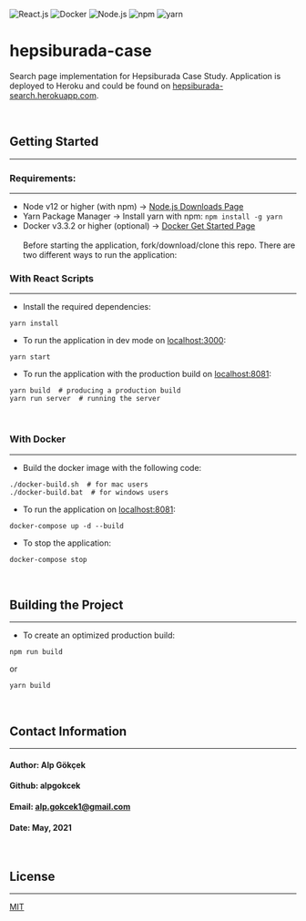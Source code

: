 ![React.js](https://img.shields.io/badge/React.js-17-72147e?style=flat-square&logo=react&logoColor=white)
![Docker](https://img.shields.io/badge/Docker-3.3.2-f21170?style=flat-square&logo=docker&logoColor=white)
![Node.js](https://img.shields.io/badge/Node.js-14.4-fa9905?style=flat-square&logo=node.js&logoColor=white)
![npm](https://img.shields.io/badge/npm-7.6-fa9905?style=flat-square&logo=npm&logoColor=white)
![yarn](https://img.shields.io/badge/yarn-1.22.4-fa9905?style=flat-square&logo=yarn&logoColor=white)

# hepsiburada-case

Search page implementation for Hepsiburada Case Study. Application is deployed to Heroku and could be found on [hepsiburada-search.herokuapp.com](https://hepsiburada-search.herokuapp.com).

<br/>

## Getting Started

<hr/>

### Requirements:

<hr/>

- Node v12 or higher (with npm) -> [Node.js Downloads Page](https://nodejs.org/en/download)
- Yarn Package Manager -> Install yarn with npm: `npm install -g yarn`
- Docker v3.3.2 or higher (optional) -> [Docker Get Started Page](https://www.docker.com/get-started)
  <br/>
  <br/>
  Before starting the application, fork/download/clone this repo. There are two different ways to run the application:

### With React Scripts

<hr/>

- Install the required dependencies:

```
yarn install
```

- To run the application in dev mode on [localhost:3000](http://localhost:3000):

```
yarn start
```

- To run the application with the production build on [localhost:8081](http://localhost:8081):

```
yarn build  # producing a production build
yarn run server  # running the server
```

<br/>

### With Docker

<hr/>

- Build the docker image with the following code:

```
./docker-build.sh  # for mac users
./docker-build.bat  # for windows users
```

- To run the application on [localhost:8081](http://localhost:8081):

```
docker-compose up -d --build
```

- To stop the application:

```
docker-compose stop
```

<br/>

## Building the Project

<hr/>

- To create an optimized production build:

```
npm run build
```

or

```
yarn build
```

<br/>

## Contact Information

<hr/>

#### Author: Alp Gökçek

#### Github: alpgokcek

#### Email: alp.gokcek1@gmail.com

#### Date: May, 2021

<br/>

## License

<hr/>

[MIT](https://choosealicense.com/licenses/mit/)
